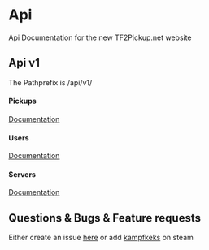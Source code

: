 # Api
Api Documentation for the new TF2Pickup.net website

## Api v1

The Pathprefix is /api/v1/

#### Pickups

[Documentation](/PICKUPS.md)


#### Users

[Documentation](/USERS.md)


#### Servers

[Documentation](/SERVERS.md)


## Questions & Bugs & Feature requests

Either create an issue [here](/issues) or add [kampfkeks](http://steamcommunity.com/id/kampfkeks103/) on steam